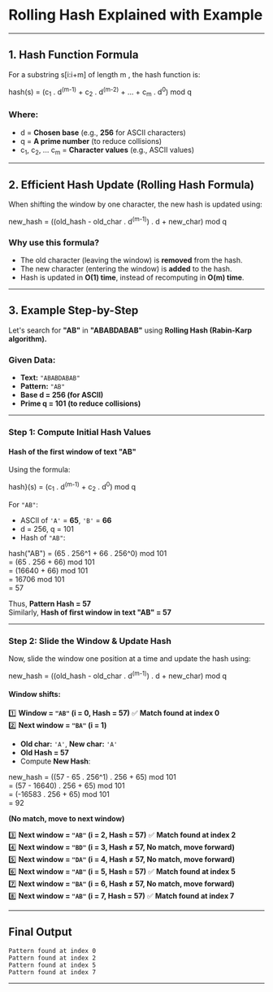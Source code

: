 # **Rolling Hash Explained with Example**  

---

## **1. Hash Function Formula**  
For a substring s[i:i+m] of length m , the hash function is:  

hash(s) = (c<sub>1</sub> . d<sup>(m-1)</sup> + c<sub>2</sub> . d<sup>(m-2)</sup> + ... + c<sub>m</sub> . d<sup>0</sup>) mod q

### **Where:**
- d = **Chosen base** (e.g., **256** for ASCII characters)
- q = **A prime number** (to reduce collisions)
- c<sub>1</sub>, c<sub>2</sub>, ... c<sub>m</sub> = **Character values** (e.g., ASCII values)

---

## **2. Efficient Hash Update (Rolling Hash Formula)**
When shifting the window by one character, the new hash is updated using:

new_hash = ((old_hash - old_char . d<sup>(m-1)</sup>) . d + new_char) mod q

### **Why use this formula?**
- The old character (leaving the window) is **removed** from the hash.
- The new character (entering the window) is **added** to the hash.
- Hash is updated in **O(1) time**, instead of recomputing in **O(m) time**.

---

## **3. Example Step-by-Step**  
Let's search for **"AB"** in **"ABABDABAB"** using **Rolling Hash (Rabin-Karp algorithm).**

### **Given Data:**
- **Text:** `"ABABDABAB"`
- **Pattern:** `"AB"`
- **Base d  = 256 (for ASCII)**
- **Prime q  = 101 (to reduce collisions)**

---

### **Step 1: Compute Initial Hash Values**  
#### **Hash of the first window of text "AB"**  

Using the formula:

hash}(s) = (c<sub>1</sub> . d<sup>(m-1)</sup> + c<sub>2</sub> . d<sup>0</sup>) mod q

For `"AB"`:
- ASCII of `'A'` = **65**, `'B'` = **66**
- d = 256, q = 101
- Hash of `"AB"`:

hash("AB") = (65 . 256^1 + 66 . 256^0) mod 101<br>
= (65 . 256 + 66) mod 101<br>
= (16640 + 66) mod 101<br>
= 16706 mod 101<br>
= 57<br>

Thus, **Pattern Hash = 57**  
Similarly, **Hash of first window in text "AB" = 57**

---

### **Step 2: Slide the Window & Update Hash**  
Now, slide the window one position at a time and update the hash using:

new_hash = ((old_hash - old_char . d<sup>(m-1)</sup>) . d + new_char) mod q

#### **Window shifts:**
1️⃣ **Window = `"AB"` (i = 0, Hash = 57)** ✅ **Match found at index 0**  
2️⃣ **Next window = `"BA"` (i = 1)**
   - **Old char:** `'A'`, **New char:** `'A'`
   - **Old Hash = 57**
   - Compute **New Hash**:

new_hash = ((57 - 65 . 256^1) . 256 + 65) mod 101<br>
= (57 - 16640) . 256 + 65) mod 101<br>
= (-16583 . 256 + 65) mod 101<br>
= 92<br>

**(No match, move to next window)**  

3️⃣ **Next window = `"AB"` (i = 2, Hash = 57)** ✅ **Match found at index 2**  
4️⃣ **Next window = `"BD"` (i = 3, Hash ≠ 57, No match, move forward)**  
5️⃣ **Next window = `"DA"` (i = 4, Hash ≠ 57, No match, move forward)**  
6️⃣ **Next window = `"AB"` (i = 5, Hash = 57)** ✅ **Match found at index 5**  
7️⃣ **Next window = `"BA"` (i = 6, Hash ≠ 57, No match, move forward)**  
8️⃣ **Next window = `"AB"` (i = 7, Hash = 57)** ✅ **Match found at index 7**  

---

## **Final Output**
```
Pattern found at index 0
Pattern found at index 2
Pattern found at index 5
Pattern found at index 7
```

---

